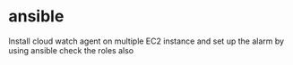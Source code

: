 # ansible
Install cloud watch agent on multiple EC2 instance and set up the alarm by using ansible check the roles also
